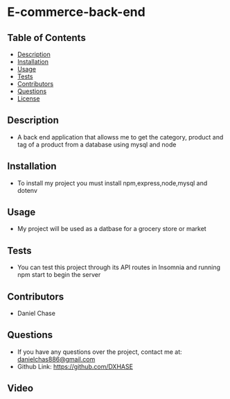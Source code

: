 
  # E-commerce-back-end


  ## Table of Contents

  - [Description](#description)
  - [Installation](#installation)
  - [Usage](#usage)
  - [Tests](#tests)
  - [Contributors](#contributors)
  - [Questions](#questions)
  - [License](#license)

  ## Description
  - A back end application that allowss me to get the category, product and tag of a product from a database using mysql and node

  ## Installation
  - To install my project you must install npm,express,node,mysql and dotenv

  ## Usage
  - My project will be used as a datbase for a  grocery store or market

  ## Tests
  - You can test this project through its API routes in Insomnia and running npm start to begin the server

  ## Contributors
  - Daniel Chase

  ## Questions
  - If you have any questions over the project, contact me at: danielchas886@gmail.com
  - Github Link: https://github.com/DXHASE
  ## Video